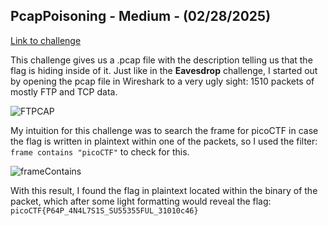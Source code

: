 ## PcapPoisoning - Medium - (02/28/2025)
[Link to challenge](https://play.picoctf.org/practice/challenge/362?category=4&difficulty=2&page=1)

This challenge gives us a .pcap file with the description telling us that the flag is hiding inside of it. Just like in the **Eavesdrop** challenge, I started out by opening the pcap file in Wireshark to a very ugly sight: 1510 packets of mostly FTP and TCP data.

![FTPCAP](https://i.imgur.com/Jh4y00w.png)

My intuition for this challenge was to search the frame for picoCTF in case the flag is written in plaintext within one of the packets, so I used the filter: `frame contains "picoCTF"` to check for this.

![frameContains](https://i.imgur.com/XqlOWVk.png)

With this result, I found the flag in plaintext located within the binary of the packet, which after some light formatting would reveal the flag: `picoCTF{P64P_4N4L7S1S_SU55355FUL_31010c46}`
